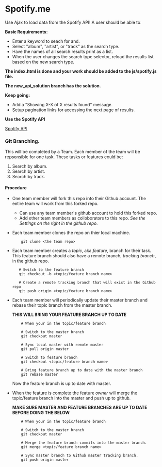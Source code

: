 # Spotify.me

Use Ajax to load data from the Spotify API! A user should be able to:

**Basic Requirements:**

 - Enter a keyword to seach for and.
 - Select "album", "artist", or "track" as the search type.
 - Have the names of all search results print as a list.
 - When the user changes the search type selector, reload the results list based on the new search type.

__The index.html is done and your work should be added to the js/spotify.js file.__

 __The new_api_solution branch has the solution.__

**Keep going:**

 - Add a "Showing X-X of X results found" message.
 - Setup pagination links for accessing the next page of results.


 **Use the Spotify API**

[Spotify API](https://developer.spotify.com/web-api/search-item/)


### Git Branching.

This will be completed by a Team. Each member of the team will be repsonsible for one task. These tasks or features could be:

1. Search by album.
2. Search by artist.
3. Search by track.

#### Procedure
* One team member will fork this repo into their Github account. The entire team will work from this forked repo.
	* Can use any team member's github account to hold this forked repo.
	* Add other team members as colloborators to this repo.
		 _See the Settings on the right in the github repo_.
* Each team member clones the repo on thier local machine.

	```
		git clone <the team repo>
	```

* Each team member creates a _topic_, aka _feature_, branch for their task.
	 This feature branch should also have a remote branch, _tracking branch_, in the github repo.

	 ```
	 	# Switch to the feature branch
	 	git checkout -b <topic/feature branch name>

	 	# Create a remote tracking branch that will exist in the Github repo
	 	git push origin <topic/feature branch name>
	 ```

* Each team member will periodically update their master branch and rebase their topic branch from the master branch.

	__THIS WILL BRING YOUR FEATURE BRANCH UP TO DATE__

	```
		# When your in the topic/feature branch

		# Switch to the master branch
		git checkout master

		# Sync local master with remote master
		git pull origin master

		# Switch to feature branch
		git checkout <topic/feature branch name>

		# Bring feature branch up to date with the master branch
		git rebase master

	```

	Now the feature branch is up to date with master.

* When the feature is complete the feature _owner_ will merge the topic/feature branch into the master and push up to github.

	__MAKE SURE MASTER AND FEATURE BRANCHES ARE UP TO DATE BEFORE DOING THE BELOW__

	```
		# When your in the topic/feature branch

		# Switch to the master branch
		git checkout master

		# Merge the feature branch commits into the master branch.
		git merge <topic/feature branch name>

		# Sync master branch to Github master tracking branch.
		git push origin master
	```
